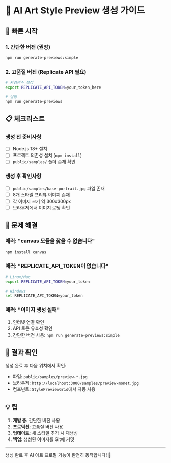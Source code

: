 # 🎨 AI Art Style Preview 생성 가이드

## 🚀 빠른 시작

### 1. 간단한 버전 (권장)
```bash
npm run generate-previews:simple
```

### 2. 고품질 버전 (Replicate API 필요)
```bash
# 환경변수 설정
export REPLICATE_API_TOKEN=your_token_here

# 실행
npm run generate-previews
```

## 📋 체크리스트

### 생성 전 준비사항
- [ ] Node.js 18+ 설치
- [ ] 프로젝트 의존성 설치 (`npm install`)
- [ ] `public/samples/` 폴더 존재 확인

### 생성 후 확인사항
- [ ] `public/samples/base-portrait.jpg` 파일 존재
- [ ] 8개 스타일 프리뷰 이미지 존재
- [ ] 각 이미지 크기 약 300x300px
- [ ] 브라우저에서 이미지 로딩 확인

## 🔧 문제 해결

### 에러: "canvas 모듈을 찾을 수 없습니다"
```bash
npm install canvas
```

### 에러: "REPLICATE_API_TOKEN이 없습니다"
```bash
# Linux/Mac
export REPLICATE_API_TOKEN=your_token

# Windows
set REPLICATE_API_TOKEN=your_token
```

### 에러: "이미지 생성 실패"
1. 인터넷 연결 확인
2. API 토큰 유효성 확인
3. 간단한 버전 사용: `npm run generate-previews:simple`

## 🎯 결과 확인

생성 완료 후 다음 위치에서 확인:
- 파일: `public/samples/preview-*.jpg`
- 브라우저: `http://localhost:3000/samples/preview-monet.jpg`
- 컴포넌트: `StylePreviewGrid`에서 자동 사용

## 💡 팁

1. **개발 중**: 간단한 버전 사용
2. **프로덕션**: 고품질 버전 사용
3. **업데이트**: 새 스타일 추가 시 재생성
4. **백업**: 생성된 이미지를 Git에 커밋

---

생성 완료 후 AI 아트 프로필 기능이 완전히 동작합니다! 🎉
